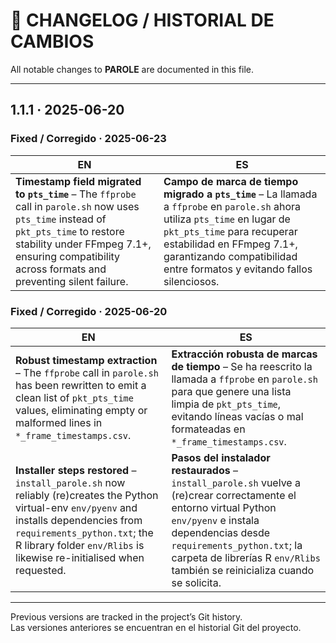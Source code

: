 # 📜 CHANGELOG / HISTORIAL DE CAMBIOS

All notable changes to **PAROLE** are documented in this file.

---

## 1.1.1  ·  2025-06-20

### Fixed / Corregido · 2025-06-23

| EN                                                                                                                                                                                                                                   | ES                                                                                                                                                                                                                                                |
| ------------------------------------------------------------------------------------------------------------------------------------------------------------------------------------------------------------------------------------ | ------------------------------------------------------------------------------------------------------------------------------------------------------------------------------------------------------------------------------------------------- |
| **Timestamp field migrated to `pts_time`** – The `ffprobe` call in `parole.sh` now uses `pts_time` instead of `pkt_pts_time` to restore stability under FFmpeg 7.1+, ensuring compatibility across formats and preventing silent failure. | **Campo de marca de tiempo migrado a `pts_time`** – La llamada a `ffprobe` en `parole.sh` ahora utiliza `pts_time` en lugar de `pkt_pts_time` para recuperar estabilidad en FFmpeg 7.1+, garantizando compatibilidad entre formatos y evitando fallos silenciosos. |

### Fixed / Corregido · 2025-06-20

| EN                                                                                                                                                                                                                                                   | ES                                                                                                                                                                                                                                                                          |
| ---------------------------------------------------------------------------------------------------------------------------------------------------------------------------------------------------------------------------------------------------- | --------------------------------------------------------------------------------------------------------------------------------------------------------------------------------------------------------------------------------------------------------------------------- |
| **Robust timestamp extraction** – The `ffprobe` call in `parole.sh` has been rewritten to emit a clean list of `pkt_pts_time` values, eliminating empty or malformed lines in `*_frame_timestamps.csv`.                                              | **Extracción robusta de marcas de tiempo** – Se ha reescrito la llamada a `ffprobe` en `parole.sh` para que genere una lista limpia de `pkt_pts_time`, evitando líneas vacías o mal formateadas en `*_frame_timestamps.csv`.                                                |
| **Installer steps restored** – `install_parole.sh` now reliably (re)creates the Python virtual-env `env/pyenv` and installs dependencies from `requirements_python.txt`; the R library folder `env/Rlibs` is likewise re-initialised when requested. | **Pasos del instalador restaurados** – `install_parole.sh` vuelve a (re)crear correctamente el entorno virtual Python `env/pyenv` e instala dependencias desde `requirements_python.txt`; la carpeta de librerías R `env/Rlibs` también se reinicializa cuando se solicita. |

---

Previous versions are tracked in the project’s Git history.  
Las versiones anteriores se encuentran en el historial Git del proyecto.

